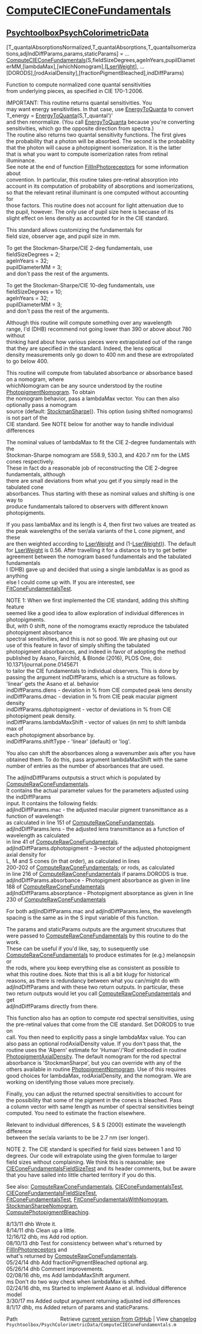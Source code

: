 # [ComputeCIEConeFundamentals](ComputeCIEConeFundamentals)
## [Psychtoolbox](Psychtoolbox)[PsychColorimetricData](PsychColorimetricData)

[T\_quantalAbsorptionsNormalized,T\_quantalAbsorptions,T\_quantalIsomerizations,adjIndDiffParams,params,staticParams] = ...  
  [ComputeCIEConeFundamentals](ComputeCIEConeFundamentals)(S,fieldSizeDegrees,ageInYears,pupilDiameterMM,[lambdaMax],[whichNomogram],[[LserWeight](LserWeight)], ...  
  [DORODS],[rodAxialDensity],[fractionPigmentBleached],indDiffParams)  
  
Function to compute normalized cone quantal sensitivities  
from underlying pieces, as specified in CIE 170-1:2006.  
  
IMPORTANT: This routine returns quantal sensitivities.  You  
may want energy sensitivities.  In that case, use [EnergyToQuanta](EnergyToQuanta) to convert  
  T\_energy = [EnergyToQuanta](EnergyToQuanta)(S,T\_quantal')'  
and then renormalize.  (You call [EnergyToQuanta](EnergyToQuanta) because you're converting  
sensitivities, which go the opposite direction from spectra.)  
The routine also returns two quantal sensitivity functions. The first gives  
the probability that a photon will be absorbed.  The second is the probability  
that the photon will cause a photopigment isomerization.  It is the latter  
that is what you want to compute isomerization rates from retinal illuminance.  
See note at the end of function [FillInPhotoreceptors](FillInPhotoreceptors) for some information about  
convention.  In particular, this routine takes pre-retinal absorption into  
account in its computation of probability of absorptions and isomerizations,  
so that the relevant retinal illuminant is one computed without accounting for  
those factors.  This routine does not account for light attenuation due to  
the pupil, however.  The only use of pupil size here is becuase of its  
slight effect on lens density as accounted for in the CIE standard.  
  
This standard allows customizing the fundamentals for  
field size, observer age, and pupil size in mm.  
  
To get the Stockman-Sharpe/CIE 2-deg fundamentals, use  
  fieldSizeDegrees = 2;  
  ageInYears = 32;  
  pupilDiameterMM = 3;  
and don't pass the rest of the arguments.  
  
To get the Stockman-Sharpe/CIE 10-deg fundamentals, use  
  fieldSizeDegrees = 10;  
  ageInYears = 32;  
  pupilDiameterMM = 3;  
and don't pass the rest of the arguments.  
  
Although this routine will compute something over any wavelength  
range, I'd (DHB) recommend not going lower than 390 or above about 780 without  
thinking hard about how various pieces were extrapolated out of the range  
that they are specified in the standard.  Indeed, the lens optical  
density measurements only go down to 400 nm and these are extropolated  
to go below 400.  
  
This routine will compute from tabulated absorbance or absorbance based on a nomogram, where  
whichNomogram can be any source understood by the routine [PhotopigmentNomogram](PhotopigmentNomogram).  To obtain  
the nomogram behavior, pass a lambdaMax vector. You can then also optionally pass a nomogram  
source (default: [StockmanSharpe)](StockmanSharpe)).  This option (using shifted nomograms) is not part of the  
CIE standard. See NOTE below for another way to handle individual differences   
  
The nominal values of lambdaMax to fit the CIE 2-degree fundamentals with the  
Stockman-Sharpe nomogram are 558.9, 530.3, and 420.7 nm for the LMS cones respectively.  
These in fact do a reasonable job of reconstructing the CIE 2-degree fundamentals, although  
there are small deviations from what you get if you simply read in the tabulated cone  
absorbances.  Thus starting with these as nominal values and shifting is one way to  
produce fundamentals tailored to observers with different known photopigments.  
  
If you pass lambaMax and its length is 4, then first two values are treated as  
the peak wavelengths of the ser/ala variants of the L cone pigment, and these  
are then weighted according to [LserWeight](LserWeight) and (1-[LserWeight)](LserWeight)).  The default  
for [LserWeight](LserWeight) is 0.56.  After travelling it for a distance to try to get better  
agreement between the nomogram based fundamentals and the tabulated fundamentals  
I (DHB) gave up and decided that using a single lambdaMax is as good as anything  
else I could come up with. If you are interested, see [FitConeFundamentalsTest](FitConeFundamentalsTest).  
  
NOTE 1: When we first implemented the CIE standard, adding this shifting feature  
seemed like a good idea to allow exploration of individual differences in photopigments.  
But, with 0 shift, none of the nomograms exactly reproduce the tabulated photopigment absorbance  
spectral sensitivities, and this is not so good.  We are phasing out our  
use of this feature in favor of simply shifting the tabulated  
photopigment absorbances, and indeed in favor of adopting the method  
published by Asano, Fairchild, & Blonde (2016), PLOS One, doi: 10.1371/journal.pone.0145671  
to tailor the CIE fundamentals to individual observers.  This is done by  
passing the argument indDiffParams, which is a structure as follows.  
    'linear' gets the Asano et al. behavior  
  indDiffParams.dlens - deviation in % from CIE computed peak lens density  
  indDiffParams.dmac - deviation in % from CIE peak macular pigment  
    density  
  indDiffParams.dphotopigment - vector of deviations in % from CIE  
    photopigment peak density.  
  indDiffParams.lambdaMaxShift - vector of values (in nm) to shift lambda max of  
    each photopigment absorbance by.    
  indDiffParams.shiftType - 'linear' (default) or 'log'.  
  
You also can shift the absorbances along a wavenumber axis after you have  
obtained them.  To do this, pass argument lambdaMaxShift with the same  
number of entries as the number of absorbances that are used.  
  
The adjIndDiffParams outputsis a struct which is populated by [ComputeRawConeFundamentals](ComputeRawConeFundamentals).  
It contains the actual parameter values for the parameters adjusted using the indDiffParams   
input. It contains the following fields:  
   adjIndDiffParams.mac - the adjusted macular pigment transmittance as a function of wavelength  
                          as calculated in line 151 of [ComputeRawConeFundamentals](ComputeRawConeFundamentals).  
   adjIndDiffParams.lens - the adjusted lens transmittance as a function of wavelength as calculated  
                           in line 41 of [ComputeRawConeFundamentals](ComputeRawConeFundamentals).  
   adjIndDiffParams.dphotopigment - 3-vector of the adjusted photopigment axial density for  
                                    L, M and S cones (in that order), as calculated in lines  
                                    200-202 of [ComputeRawConeFundamentals](ComputeRawConeFundamentals); or rods, as calculated  
                                    in line 216 of [ComputeRawConeFundamentals](ComputeRawConeFundamentals) if params.DORODS is true.  
   adjIndDiffParams.absorbance - Photopigment absorbance as given in line 188 of [ComputeRawConeFundamentals](ComputeRawConeFundamentals)  
   adjIndDiffParams.absorptance - Photopigment absorptance as given in line 230 of [ComputeRawConeFundamentals](ComputeRawConeFundamentals)  
  
For both adjIndDiffParams.mac and adjIndDiffParams.lens, the wavelength  
spacing is the same as in the S input variable of this function.  
  
The params and staticParams outputs are the argument strucutures that  
were passed to [ComputeRawConeFundamentals](ComputeRawConeFundamentals) by this routine to do the work.  
These can be useful if you'd like, say, to susequently use  
[ComputeRawConeFundamentals](ComputeRawConeFundamentals) to produce estimates for (e.g.) melanopsin or  
the rods, where you keep everything else as consistent as possible to  
what this routine does. Note that this is all a bit klugy for historical  
reasons, as there is redundancy between what you can/might do with  
adjIndDiffParams and with these two return outputs. In particular, these  
two return outputs would let you call [ComputeRawConeFundamentals](ComputeRawConeFundamentals) and get  
adjIndDiffParams directly from there.  
  
This function also has an option to compute rod spectral sensitivities, using  
the pre-retinal values that come from the CIE standard.  Set DORODS to true on  
call.  You then need to explicitly pass a single lambdaMax value.  You can  
also pass an optional rodAxialDensity value.  If you don't pass that, the  
routine uses the 'Alpern' estimate for 'Human'/'Rod' embodied in routine  
[PhotopigmentAxialDensity](PhotopigmentAxialDensity).  The default nomogram for the rod spectral  
absorbance is 'StockmanSharpe', but you can override with any of the  
others available in routine [PhotopigmentNomogram](PhotopigmentNomogram).  Use of this requires  
good choices for lambdaMax, rodAxialDensity, and the nomogram.  We are  
working on identifying those values more precisely.  
  
Finally, you can adjust the returned spectral sensitivities to account for  
the possibility that some of the pigment in the cones is bleached.  Pass  
a column vector with same length as number of spectral sensitivities beingt  
computed.  You need to estimate the fraction elsewhere.  
  
Relevant to individual differences, S & S (2000) estimate the wavelength difference  
between the ser/ala variants to be be 2.7 nm (ser longer).  
  
NOTE 2.  The CIE standard is specified for field sizes between 1 and 10  
degrees.  Our code will extrapolate using the given formulae to larger  
field sizes without complaining.  We think this is reasonable; see  
[CIEConeFundamentalsFieldSizeTest](CIEConeFundamentalsFieldSizeTest) and its header comments, but be aware  
that you have sailed into little charted territory if you do this.  
  
See also: [ComputeRawConeFundamentals](ComputeRawConeFundamentals), [CIEConeFundamentalsTest](CIEConeFundamentalsTest), [CIEConeFundamentalsFieldSizeTest](CIEConeFundamentalsFieldSizeTest),   
[FitConeFundamentalsTest](FitConeFundamentalsTest), [FitConeFundamentalsWithNomogram](FitConeFundamentalsWithNomogram), [StockmanSharpeNomogram](StockmanSharpeNomogram),  
[ComputePhotopigmentBleaching](ComputePhotopigmentBleaching).  
  
8/13/11  dhb  Wrote it.  
8/14/11  dhb  Clean up a little.  
12/16/12 dhb, ms  Add rod option.  
08/10/13 dhb  Test for consistency between what's returned by [FillInPhotoreceptors](FillInPhotoreceptors) and  
              what's returned by [ComputeRawConeFundamentals](ComputeRawConeFundamentals).  
05/24/14 dhb  Add fractionPigmentBleached optional arg.  
05/26/14 dhb  Comment improvements.  
02/08/16 dhb, ms  Add lambdaMaxShift argument.  
         ms   Don't do two way check when lambdaMax is shifted.  
02/24/16 dhb, ms  Started to implement Asano et al. individual difference model  
3/30/17  ms   Added output argument returning adjusted ind differences  
8/1/17   dhb, ms  Added return of params and staticParams.  




<div class="code_header" style="text-align:right;">
  <span style="float:left;">Path&nbsp;&nbsp;</span> <span class="counter">Retrieve <a href=
  "https://raw.github.com/Psychtoolbox-3/Psychtoolbox-3/beta/Psychtoolbox/PsychColorimetricData/ComputeCIEConeFundamentals.m">current version from GitHub</a> | View <a href=
  "https://github.com/Psychtoolbox-3/Psychtoolbox-3/commits/beta/Psychtoolbox/PsychColorimetricData/ComputeCIEConeFundamentals.m">changelog</a></span>
</div>
<div class="code">
  <code>Psychtoolbox/PsychColorimetricData/ComputeCIEConeFundamentals.m</code>
</div>

